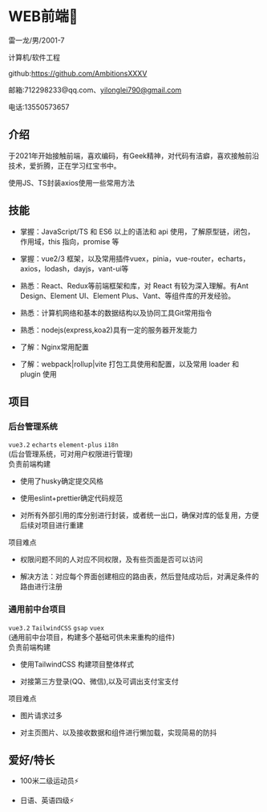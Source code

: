 # WEB前端👋

雷一龙/男/2001-7

计算机/软件工程

github:https://github.com/AmbitionsXXXV

邮箱:712298233\@qq.com、yilonglei790@gmail.com

电话:13550573657

## 介绍

于2021年开始接触前端，喜欢编码，有Geek精神，对代码有洁癖，喜欢接触前沿技术，爱折腾，正在学习红宝书中。

使用JS、TS封装axios使用一些常用方法

## 技能

*   掌握：JavaScript/TS 和 ES6 以上的语法和 api 使用，了解原型链，闭包，作用域，this 指向，promise 等

*   掌握：vue2/3 框架，以及常用插件vuex，pinia，vue-router，echarts，axios，lodash，dayjs，vant-ui等

*   熟悉：React、Redux等前端框架和库，对 React 有较为深入理解。有Ant Design、Element UI、Element Plus、Vant、等组件库的开发经验。 

*   熟悉：计算机网络和基本的数据结构以及协同工具Git常用指令
   
*   熟悉：nodejs(express,koa2)具有一定的服务器开发能力

*   了解：Nginx常用配置

*   了解：webpack|rollup|vite 打包工具使用和配置，以及常用 loader 和 plugin 使用

##  项目
### 后台管理系统
`vue3.2` `echarts` `element-plus` `i18n`  
(后台管理系统，可对用户权限进行管理)  
负责前端构建
*  使用了husky确定提交风格

*  使用eslint+prettier确定代码规范

*  对所有外部引用的库分别进行封装，或者统一出口，确保对库的低复用，方便后续对项目进行重建

项目难点
*  权限问题不同的人对应不同权限，及有些页面是否可以访问

*  解决方法：对应每个界面创建相应的路由表，然后登陆成功后，对满足条件的路由进行注册

###  通用前中台项目
`vue3.2` `TailwindCSS` `gsap` `vuex`  
(通用前中台项目，构建多个基础可供未来重构的组件)  
负责前端构建
*  使用TailwindCSS 构建项目整体样式

*  对接第三方登录(QQ、微信),以及可调出支付宝支付

项目难点
*  图片请求过多

*  对主页图片、以及接收数据和组件进行懒加载，实现简易的防抖

## 爱好/特长

*   100米二级运动员⚡

*   日语、英语四级⚡

<!--
**AmbitionsXXXV/AmbitionsXXXV** is a ✨ _special_ ✨ repository because its `README.md` (this file) appears on your GitHub profile.

Here are some ideas to get you started:

- 🔭 I’m currently working on ...
- 🌱 I’m currently learning ...
- 👯 I’m looking to collaborate on ...
- 🤔 I’m looking for help with ...
- 💬 Ask me about ...
- 📫 How to reach me: ...
- 😄 Pronouns: ...
- ⚡ Fun fact: ...
-->
